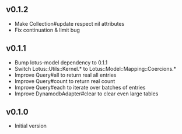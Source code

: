 v0.1.2
------

* Make Collection#update respect nil attributes
* Fix continuation & limit bug

v0.1.1
------

* Bump lotus-model dependency to 0.1.1
* Switch Lotus::Utils::Kernel.* to Lotus::Model::Mapping::Coercions.*
* Improve Query#all to return real all entries
* Improve Query#count to return real count
* Improve Query#each to iterate over batches of entries
* Improve DynamodbAdapter#clear to clear even large tables

v0.1.0
------

* Initial version
